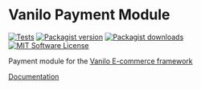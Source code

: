 # Vanilo Payment Module

[![Tests](https://img.shields.io/github/workflow/status/vanilophp/payment/tests/master?style=flat-square)](https://github.com/vanilophp/payment/actions?query=workflow%3Atests)
[![Packagist version](https://img.shields.io/packagist/v/vanilo/payment.svg?style=flat-square)](https://packagist.org/packages/vanilo/payment)
[![Packagist downloads](https://img.shields.io/packagist/dt/vanilo/payment.svg?style=flat-square)](https://packagist.org/packages/vanilo/payment)
[![MIT Software License](https://img.shields.io/badge/license-MIT-blue.svg?style=flat-square)](LICENSE.md)

Payment module for the [Vanilo E-commerce framework](https://vanilo.io)

[Documentation](https://vanilo.io/docs/master/payments)
